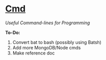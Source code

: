 # [Cmd](https://github.com/Sondro/Cmds)

*_Useful Command-lines for Programming_*

**To-Do:**
1. Convert bat to bash (possibly using Batsh)
2. Add more MongoDB/Node cmds
3. Make reference doc
